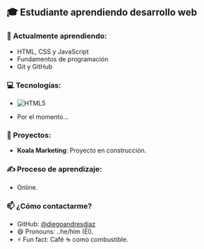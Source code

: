 ## 🎓 Estudiante aprendiendo desarrollo web

### 🧠 Actualmente aprendiendo:
- HTML, CSS y JavaScript
- Fundamentos de programación
- Git y GitHub

### 💻 Tecnologías:
- ![HTML5](https://img.shields.io/badge/-HTML5-E34F26?style=flat&logo=html5&logoColor=white)

  <!--<div data-iframe-width="150" data-iframe-height="270" data-share-badge-id="aa7ee2d2-15f0-40cc-97b5-64c402f41d8d" data-share-badge-host="https://www.credly.com"></div><script type="text/javascript" async src="//cdn.credly.com/assets/utilities/embed.js"></script>-->
- Por el momento...

### 📂 Proyectos:
- **Koala Marketing**: Proyecto en construcción.

### ✍️ Proceso de aprendizaje:
- Online.

### 📫 ¿Cómo contactarme?
- GitHub: [@diegoandresdiaz](https://github.com/diegoandresdiaz)
- 😄 Pronouns: ..he/him (Él).
- ⚡ Fun fact: Café ☕ como combustible.
